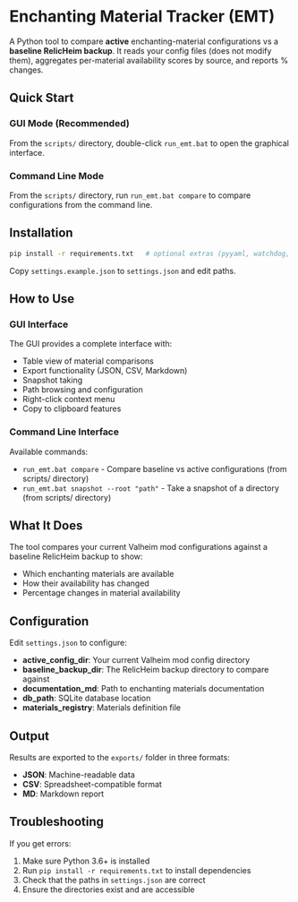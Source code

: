 # Enchanting Material Tracker (EMT)

A Python tool to compare **active** enchanting-material configurations vs a **baseline RelicHeim backup**. 
It reads your config files (does not modify them), aggregates per-material availability scores by source, and reports % changes.

## Quick Start

### GUI Mode (Recommended)
From the `scripts/` directory, double-click `run_emt.bat` to open the graphical interface.

### Command Line Mode
From the `scripts/` directory, run `run_emt.bat compare` to compare configurations from the command line.

## Installation
```bash
pip install -r requirements.txt   # optional extras (pyyaml, watchdog, jsonschema, pandas, reportlab)
```
Copy `settings.example.json` to `settings.json` and edit paths.

## How to Use

### GUI Interface
The GUI provides a complete interface with:
- Table view of material comparisons
- Export functionality (JSON, CSV, Markdown)
- Snapshot taking
- Path browsing and configuration
- Right-click context menu
- Copy to clipboard features

### Command Line Interface
Available commands:
- `run_emt.bat compare` - Compare baseline vs active configurations (from scripts/ directory)
- `run_emt.bat snapshot --root "path"` - Take a snapshot of a directory (from scripts/ directory)

## What It Does

The tool compares your current Valheim mod configurations against a baseline RelicHeim backup to show:
- Which enchanting materials are available
- How their availability has changed
- Percentage changes in material availability

## Configuration

Edit `settings.json` to configure:
- **active_config_dir**: Your current Valheim mod config directory
- **baseline_backup_dir**: The RelicHeim backup directory to compare against
- **documentation_md**: Path to enchanting materials documentation
- **db_path**: SQLite database location
- **materials_registry**: Materials definition file

## Output

Results are exported to the `exports/` folder in three formats:
- **JSON**: Machine-readable data
- **CSV**: Spreadsheet-compatible format
- **MD**: Markdown report

## Troubleshooting

If you get errors:
1. Make sure Python 3.6+ is installed
2. Run `pip install -r requirements.txt` to install dependencies
3. Check that the paths in `settings.json` are correct
4. Ensure the directories exist and are accessible
